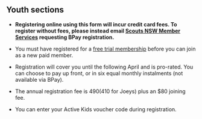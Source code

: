 ## Youth sections

- **Registering online using this form will incur credit card fees.
  To register without fees, please instead email
  [Scouts NSW Member Services][mailto] requesting BPay registration.**

- You must have registered for a [free trial membership][trial] before you can
  join as a new paid member.

- Registration will cover you until the following April and is
  pro-rated. You can choose to pay up front, or in six equal monthly
  instalments (not available via BPay).

- The annual registration fee is $490 ($410 for Joeys) plus an $80 joining fee.

- You can enter your Active Kids voucher code during registration.

[mailto]: mailto:memberservices@nsw.scouts.com.au
[trial]: /register/trial/